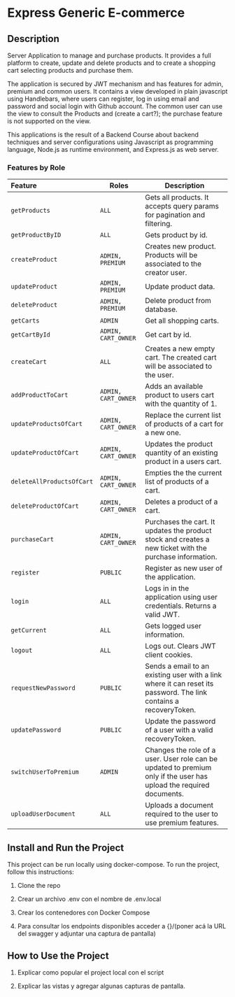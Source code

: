 # Express Generic E-commerce

## Description

Server Application to manage and purchase products. It provides a full platform to create, update and delete products and to create a shopping cart selecting products and purchase them.

The application is secured by JWT mechanism and has features for admin, premium and common users. It contains a view developed in plain javascript using Handlebars, where users can register, log in using email and password and social login with Github account. The common user can use the view to consult the Products and (create a cart?); the purchase feature is not supported on the view.

This applications is the result of a Backend Course about backend techniques and server configurations using Javascript as programming language, Node.js as runtime environment, and Express.js as web server.

### Features by Role

| Feature                   | Roles               | Description                                                                                                         |
|:------------------------- | ------------------- | ------------------------------------------------------------------------------------------------------------------- |
| `getProducts`             | `ALL`               | Gets all products. It accepts query params for pagination and filtering.                                            |
| `getProductByID`          | `ALL`               | Gets product by id.                                                                                                 |
| `createProduct`           | `ADMIN, PREMIUM`    | Creates new product. Products will be associated to the creator user.                                               |
| `updateProduct`           | `ADMIN, PREMIUM`    | Update product data.                                                                                                |
| `deleteProduct`           | `ADMIN, PREMIUM`    | Delete product from database.                                                                                       |
| `getCarts`                | `ADMIN`             | Get all shopping carts.                                                                                             |
| `getCartById`             | `ADMIN, CART_OWNER` | Get cart by id.                                                                                                     |
| `createCart`              | `ALL`               | Creates a new empty cart. The created cart will be associated to the user.                                          |
| `addProductToCart`        | `ADMIN, CART_OWNER` | Adds an available product to users cart with the quantity of 1.                                                     |
| `updateProductsOfCart`    | `ADMIN, CART_OWNER` | Replace the current list of products of a cart for a new one.                                                       |
| `updateProductOfCart`     | `ADMIN, CART_OWNER` | Updates the product quantity of an existing product in a users cart.                                                |
| `deleteAllProductsOfCart` | `ADMIN, CART_OWNER` | Empties the the current list of products of a cart.                                                                 |
| `deleteProductOfCart`     | `ADMIN, CART_OWNER` | Deletes a product of a cart.                                                                                        |
| `purchaseCart`            | `ADMIN, CART_OWNER` | Purchases the cart. It updates the product stock and creates a new ticket with the purchase information.            |
| `register`                | `PUBLIC`            | Register as new user of the application.                                                                            |
| `login`                   | `ALL`               | Logs in in the application using user credentials. Returns a valid JWT.                                             |
| `getCurrent`              | `ALL`               | Gets logged user information.                                                                                       |
| `logout`                  | `ALL`               | Logs out. Clears JWT client cookies.                                                                                |
| `requestNewPassword`      | `PUBLIC`            | Sends a email to an existing user with a link where it can reset its password. The link contains a recoveryToken.   |
| `updatePassword`          | `PUBLIC`            | Update the password of a user with a valid recoveryToken.                                                           |
| `switchUserToPremium`     | `ADMIN`             | Changes the role of a user. User role can be updated to premium only if the user has upload the required documents. |
| `uploadUserDocument`      | `ALL`               | Uploads a document required to the user to use premium features.                                                    |

## Install and Run the Project

This project can be run locally using docker-compose. To run the project, follow this instructions:

1. Clone the repo

2. Crear un archivo .env con el nombre de .env.local

3. Crear los contenedores con Docker Compose

4. Para consultar los endpoints disponibles acceder a {}/(poner acá la URL del swagger y adjuntar una captura de pantalla)

## How to Use the Project

1. Explicar como popular el project local con el script

2. Explicar las vistas y agregar algunas capturas de pantalla.

